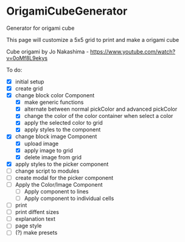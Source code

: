 # OrigamiCubeGenerator
Generator for origami cube

This page will customize a 5x5 grid to print and make a origami cube

Cube origami by Jo Nakashima - https://www.youtube.com/watch?v=0oMf8L9ekys


To do:

- [X] initial setup
- [X] create grid
- [x] change block color Component
    - [X] make generic functions
    - [X] alternate between normal pickColor and advanced pickColor
    - [X] change the color of the color container when select a color
    - [X] apply the selected color to grid
    - [x] apply styles to the component
- [X] change block image Component
    - [X] upload image
    - [X] apply image to grid
    - [X] delete image from grid
- [X] apply styles to the picker component
- [ ] change script to modules
- [ ] create modal for the picker component
- [ ] Apply the Color/Image Component
    - [ ] Apply component to lines
    - [ ] Apply component to individual cells
- [ ] print
- [ ] print diffent sizes
- [ ] explanation text
- [ ] page style
- [ ] (?) make presets
